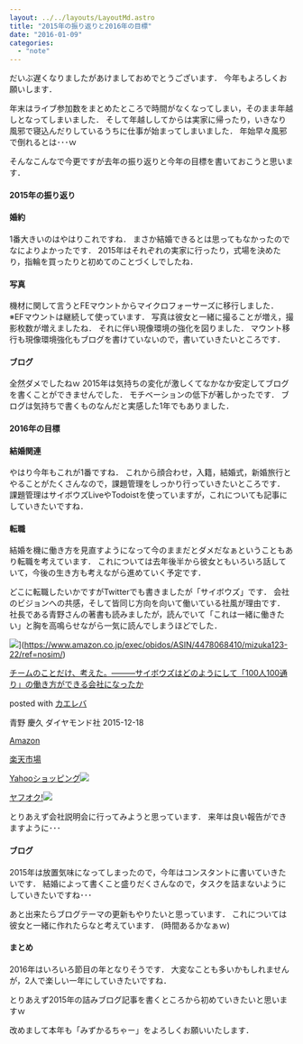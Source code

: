 ```yaml
---
layout: ../../layouts/LayoutMd.astro
title: "2015年の振り返りと2016年の目標"
date: "2016-01-09"
categories: 
  - "note"
---
```


だいぶ遅くなりましたがあけましておめでとうございます． 今年もよろしくお願いします．

年末はライブ参加数をまとめたところで時間がなくなってしまい，そのまま年越しとなってしまいました． そして年越ししてからは実家に帰ったり，いきなり風邪で寝込んだりしているうちに仕事が始まってしまいました． 年始早々風邪で倒れるとは･･･ｗ

そんなこんなで今更ですが去年の振り返りと今年の目標を書いておこうと思います．

#### 2015年の振り返り

#### 婚約

1番大きいのはやはりこれですね． まさか結婚できるとは思ってもなかったのでなによりよかったです． 2015年はそれぞれの実家に行ったり，式場を決めたり，指輪を買ったりと初めてのことづくしでしたね．

#### 写真

機材に関して言うとFEマウントからマイクロフォーサーズに移行しました． ※EFマウントは継続して使っています． 写真は彼女と一緒に撮ることが増え，撮影枚数が増えましたね． それに伴い現像環境の強化を図りました． マウント移行も現像環境強化もブログを書けていないので，書いていきたいところです．

#### ブログ

全然ダメでしたねｗ 2015年は気持ちの変化が激しくてなかなか安定してブログを書くことができませんでした． モチベーションの低下が著しかったです． ブログは気持ちで書くものなんだと実感した1年でもありました．

#### 2016年の目標

#### 結婚関連

やはり今年もこれが1番ですね． これから顔合わせ，入籍，結婚式，新婚旅行とやることがたくさんなので，課題管理をしっかり行っていきたいところです． 課題管理はサイボウズLiveやTodoistを使っていますが，これについても記事にしていきたいですね．

#### 転職

結婚を機に働き方を見直すようになって今のままだとダメだなぁということもあり転職を考えています． これについては去年後半から彼女ともいろいろ話していて，今後の生き方も考えながら進めていく予定です．

どこに転職したいかですがTwitterでも書きましたが「サイボウズ」です． 会社のビジョンへの共感，そして皆同じ方向を向いて働いている社風が理由です． 社長である青野さんの著書も読みましたが，読んでいて「これは一緒に働きたい」と胸を高鳴らせながら一気に読んでしまうほどでした．

![](/archive/images/61mAWxgP-0L._SL160_.jpg)](https://www.amazon.co.jp/exec/obidos/ASIN/4478068410/mizuka123-22/ref=nosim/)

[チームのことだけ、考えた。―――サイボウズはどのようにして「100人100通り」の働き方ができる会社になったか](https://www.amazon.co.jp/exec/obidos/ASIN/4478068410/mizuka123-22/ref=nosim/)

posted with [カエレバ](http://kaereba.com)

青野 慶久 ダイヤモンド社 2015-12-18

[Amazon](http://www.amazon.co.jp/gp/search?keywords=%83%60%81%5B%83%80%82%CC%82%B1%82%C6%82%BE%82%AF%81A%8Dl%82%A6%82%BD%81B%81%5C%81%5C%81%5C%83T%83C%83%7B%83E%83Y%82%CD%82%C7%82%CC%82%E6%82%A4%82%C9%82%B5%82%C4%81u100%90l100%92%CA%82%E8%81v%82%CC%93%AD%82%AB%95%FB%82%AA%82%C5%82%AB%82%E9%89%EF%8E%D0%82%C9%82%C8%82%C1%82%BD%82%A9&__mk_ja_JP=%83J%83%5E%83J%83i&tag=mizuka123-22)

[楽天市場](http://hb.afl.rakuten.co.jp/hgc/032b53ee.4b34c5ee.0f4a541e.f440145e/?pc=http%3A%2F%2Fsearch.rakuten.co.jp%2Fsearch%2Fmall%2F%25E3%2583%2581%25E3%2583%25BC%25E3%2583%25A0%25E3%2581%25AE%25E3%2581%2593%25E3%2581%25A8%25E3%2581%25A0%25E3%2581%2591%25E3%2580%2581%25E8%2580%2583%25E3%2581%2588%25E3%2581%259F%25E3%2580%2582%25E2%2580%2595%25E2%2580%2595%25E2%2580%2595%25E3%2582%25B5%25E3%2582%25A4%25E3%2583%259C%25E3%2582%25A6%25E3%2582%25BA%25E3%2581%25AF%25E3%2581%25A9%25E3%2581%25AE%25E3%2582%2588%25E3%2581%2586%25E3%2581%25AB%25E3%2581%2597%25E3%2581%25A6%25E3%2580%258C100%25E4%25BA%25BA100%25E9%2580%259A%25E3%2582%258A%25E3%2580%258D%25E3%2581%25AE%25E5%2583%258D%25E3%2581%258D%25E6%2596%25B9%25E3%2581%258C%25E3%2581%25A7%25E3%2581%258D%25E3%2582%258B%25E4%25BC%259A%25E7%25A4%25BE%25E3%2581%25AB%25E3%2581%25AA%25E3%2581%25A3%25E3%2581%259F%25E3%2581%258B%2F-%2Ff.1-p.1-s.1-sf.0-st.A-v.2%3Fx%3D0%26scid%3Daf_ich_link_urltxt%26m%3Dhttp%3A%2F%2Fm.rakuten.co.jp%2F)

[Yahooショッピング![](//ad.jp.ap.valuecommerce.com/servlet/gifbanner?sid=3066752&pid=881990642)](//ck.jp.ap.valuecommerce.com/servlet/referral?sid=3066752&pid=881990642&vc_url=http%3A%2F%2Fsearch.shopping.yahoo.co.jp%2Fsearch%3Fp%3D%25E3%2583%2581%25E3%2583%25BC%25E3%2583%25A0%25E3%2581%25AE%25E3%2581%2593%25E3%2581%25A8%25E3%2581%25A0%25E3%2581%2591%25E3%2580%2581%25E8%2580%2583%25E3%2581%2588%25E3%2581%259F%25E3%2580%2582%25E2%2580%2595%25E2%2580%2595%25E2%2580%2595%25E3%2582%25B5%25E3%2582%25A4%25E3%2583%259C%25E3%2582%25A6%25E3%2582%25BA%25E3%2581%25AF%25E3%2581%25A9%25E3%2581%25AE%25E3%2582%2588%25E3%2581%2586%25E3%2581%25AB%25E3%2581%2597%25E3%2581%25A6%25E3%2580%258C100%25E4%25BA%25BA100%25E9%2580%259A%25E3%2582%258A%25E3%2580%258D%25E3%2581%25AE%25E5%2583%258D%25E3%2581%258D%25E6%2596%25B9%25E3%2581%258C%25E3%2581%25A7%25E3%2581%258D%25E3%2582%258B%25E4%25BC%259A%25E7%25A4%25BE%25E3%2581%25AB%25E3%2581%25AA%25E3%2581%25A3%25E3%2581%259F%25E3%2581%258B)

[ヤフオク!![](//ad.jp.ap.valuecommerce.com/servlet/gifbanner?sid=3066752&pid=881990642)](//ck.jp.ap.valuecommerce.com/servlet/referral?sid=3066752&pid=881990642&vc_url=http%3A%2F%2Fauctions.search.yahoo.co.jp%2Fsearch%3Fvo%3D%26ve%3D%26auccat%3D0%26aucminprice%3D%26aucmaxprice%3D%26aucmin_bidorbuy_price%3D%26aucmax_bidorbuy_price%3D%26loc_cd%3D0%26abatch%3D0%26istatus%3D0%26filtered%3D1%26ei%3DUTF-8%26tab_ex%3Dcommerce%26va%3D%25E3%2583%2581%25E3%2583%25BC%25E3%2583%25A0%25E3%2581%25AE%25E3%2581%2593%25E3%2581%25A8%25E3%2581%25A0%25E3%2581%2591%25E3%2580%2581%25E8%2580%2583%25E3%2581%2588%25E3%2581%259F%25E3%2580%2582%25E2%2580%2595%25E2%2580%2595%25E2%2580%2595%25E3%2582%25B5%25E3%2582%25A4%25E3%2583%259C%25E3%2582%25A6%25E3%2582%25BA%25E3%2581%25AF%25E3%2581%25A9%25E3%2581%25AE%25E3%2582%2588%25E3%2581%2586%25E3%2581%25AB%25E3%2581%2597%25E3%2581%25A6%25E3%2580%258C100%25E4%25BA%25BA100%25E9%2580%259A%25E3%2582%258A%25E3%2580%258D%25E3%2581%25AE%25E5%2583%258D%25E3%2581%258D%25E6%2596%25B9%25E3%2581%258C%25E3%2581%25A7%25E3%2581%258D%25E3%2582%258B%25E4%25BC%259A%25E7%25A4%25BE%25E3%2581%25AB%25E3%2581%25AA%25E3%2581%25A3%25E3%2581%259F%25E3%2581%258B)

とりあえず会社説明会に行ってみようと思っています． 来年は良い報告ができますように･･･

#### ブログ

2015年は放置気味になってしまったので，今年はコンスタントに書いていきたいです． 結婚によって書くこと盛りだくさんなので，タスクを詰まないようにしていきたいですね･･･

あと出来たらブログテーマの更新もやりたいと思っています． これについては彼女と一緒に作れたらなと考えています． (時間あるかなぁｗ)

#### まとめ

2016年はいろいろ節目の年となりそうです． 大変なことも多いかもしれませんが，2人で楽しい一年にしていきたいですね．

とりあえず2015年の詰みブログ記事を書くところから初めていきたいと思いますｗ

改めまして本年も「みずかるちゃー」をよろしくお願いいたします．
